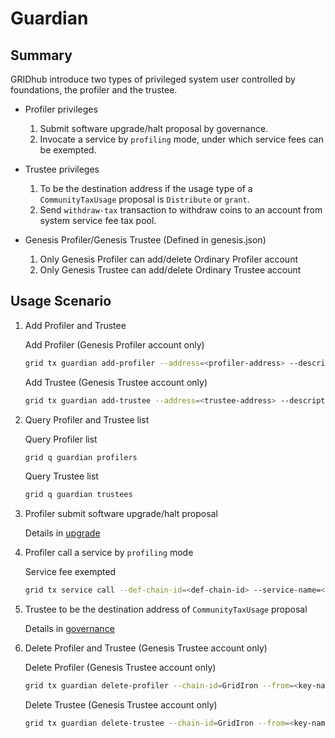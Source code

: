 # Guardian

## Summary

GRIDhub introduce two types of privileged system user controlled by foundations, the profiler and the trustee.

* Profiler privileges
    1. Submit software upgrade/halt proposal by governance.
    2. Invocate a service by `profiling` mode, under which service fees can be exempted.

* Trustee privileges
    1. To be the destination address if the usage type of a `CommunityTaxUsage` proposal is `Distribute` or `grant`.
    2. Send `withdraw-tax` transaction to withdraw coins to an account from system service fee tax pool.

* Genesis Profiler/Genesis Trustee (Defined in genesis.json)
    1. Only Genesis Profiler can add/delete Ordinary Profiler account
    2. Only Genesis Trustee can add/delete Ordinary Trustee account

## Usage Scenario

1. Add Profiler and Trustee

    Add Profiler (Genesis Profiler account only)

    ```bash
    grid tx guardian add-profiler --address=<profiler-address> --description=<profiler-description> --chain-id=GridIron --from=<key-name> --fees=0.3grid
    ```

    Add Trustee (Genesis Trustee account only)

    ```bash
    grid tx guardian add-trustee --address=<trustee-address> --description=<trustee-description> --chain-id=GridIron --from=<key-name> --fees=0.3grid
    ```

2. Query Profiler and Trustee list

    Query Profiler list

    ```bash
    grid q guardian profilers
    ```

    Query Trustee list

    ```bash
    grid q guardian trustees
    ```

3. Profiler submit software upgrade/halt proposal

    Details in [upgrade](upgrade.md)

4. Profiler call a service by `profiling` mode

    Service fee exempted

    ```bash
    grid tx service call --def-chain-id=<def-chain-id> --service-name=<service-name> --method-id=<method-id> --bind-chain-id=<bind-chain-id> --provider=<provider-address> --service-fee=1grid --request-data=<request-data> --chain-id=GridIron --from=<key-name> --fees=0.3grid --profiling=true
    ```

5. Trustee to be the destination address of `CommunityTaxUsage` proposal

    Details in [governance](governance.md#proposals-on-community-funds-usage)

6. Delete Profiler and Trustee (Genesis Trustee account only)

    Delete Profiler (Genesis Trustee account only)

    ```bash
    grid tx guardian delete-profiler --chain-id=GridIron --from=<key-name> --fees=0.3grid --address=<profiler-address>
    ```

    Delete Trustee (Genesis Trustee account only)

    ```bash
    grid tx guardian delete-trustee --chain-id=GridIron --from=<key-name> --fees=0.3grid --address=<trustee-address>
    ```
